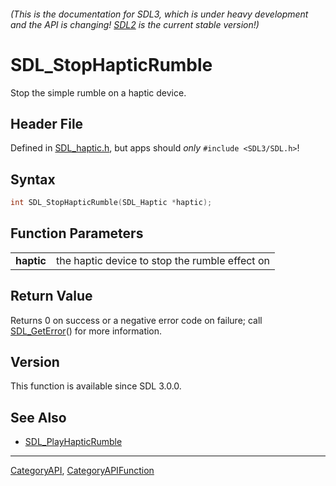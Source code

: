###### (This is the documentation for SDL3, which is under heavy development and the API is changing! [SDL2](https://wiki.libsdl.org/SDL2/) is the current stable version!)
# SDL_StopHapticRumble

Stop the simple rumble on a haptic device.

## Header File

Defined in [SDL_haptic.h](https://github.com/libsdl-org/SDL/blob/main/include/SDL3/SDL_haptic.h), but apps should _only_ `#include <SDL3/SDL.h>`!

## Syntax

```c
int SDL_StopHapticRumble(SDL_Haptic *haptic);

```

## Function Parameters

|                |                                                |
| -------------- | ---------------------------------------------- |
| **haptic**     | the haptic device to stop the rumble effect on |

## Return Value

Returns 0 on success or a negative error code on failure; call
[SDL_GetError](SDL_GetError)() for more information.

## Version

This function is available since SDL 3.0.0.

## See Also

* [SDL_PlayHapticRumble](SDL_PlayHapticRumble)

----
[CategoryAPI](CategoryAPI), [CategoryAPIFunction](CategoryAPIFunction)

